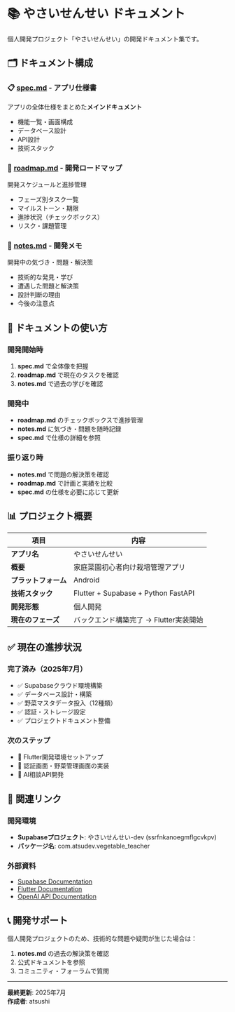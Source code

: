 # 📚 やさいせんせい ドキュメント

個人開発プロジェクト「やさいせんせい」の開発ドキュメント集です。

## 🗂️ ドキュメント構成

### 📋 [spec.md](./spec.md) - アプリ仕様書
アプリの全体仕様をまとめた**メインドキュメント**
- 機能一覧・画面構成
- データベース設計  
- API設計
- 技術スタック

### 🚀 [roadmap.md](./roadmap.md) - 開発ロードマップ
開発スケジュールと進捗管理
- フェーズ別タスク一覧
- マイルストーン・期限
- 進捗状況（チェックボックス）
- リスク・課題管理

### 📝 [notes.md](./notes.md) - 開発メモ
開発中の気づき・問題・解決策
- 技術的な発見・学び
- 遭遇した問題と解決策
- 設計判断の理由
- 今後の注意点

## 🎯 ドキュメントの使い方

### 開発開始時
1. **spec.md** で全体像を把握
2. **roadmap.md** で現在のタスクを確認
3. **notes.md** で過去の学びを確認

### 開発中
- **roadmap.md** のチェックボックスで進捗管理
- **notes.md** に気づき・問題を随時記録
- **spec.md** で仕様の詳細を参照

### 振り返り時
- **notes.md** で問題の解決策を確認
- **roadmap.md** で計画と実績を比較
- **spec.md** の仕様を必要に応じて更新

## 📊 プロジェクト概要

| 項目 | 内容 |
|------|------|
| **アプリ名** | やさいせんせい |
| **概要** | 家庭菜園初心者向け栽培管理アプリ |
| **プラットフォーム** | Android |
| **技術スタック** | Flutter + Supabase + Python FastAPI |
| **開発形態** | 個人開発 |
| **現在のフェーズ** | バックエンド構築完了 → Flutter実装開始 |

## ✅ 現在の進捗状況

### 完了済み（2025年7月）
- ✅ Supabaseクラウド環境構築
- ✅ データベース設計・構築
- ✅ 野菜マスタデータ投入（12種類）
- ✅ 認証・ストレージ設定
- ✅ プロジェクトドキュメント整備

### 次のステップ
- 🚧 Flutter開発環境セットアップ
- 🚧 認証画面・野菜管理画面の実装
- 🚧 AI相談API開発

## 🔗 関連リンク

### 開発環境
- **Supabaseプロジェクト**: やさいせんせい-dev (ssrfnkanoegmflgcvkpv)
- **パッケージ名**: com.atsudev.vegetable_teacher

### 外部資料
- [Supabase Documentation](https://supabase.com/docs)
- [Flutter Documentation](https://flutter.dev/docs)
- [OpenAI API Documentation](https://platform.openai.com/docs)

## 📞 開発サポート

個人開発プロジェクトのため、技術的な問題や疑問が生じた場合は：
1. **notes.md** の過去の解決策を確認
2. 公式ドキュメントを参照
3. コミュニティ・フォーラムで質問

---

**最終更新**: 2025年7月  
**作成者**: atsushi
